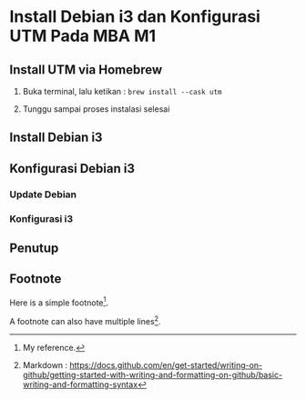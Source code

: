 # Install Debian i3 dan Konfigurasi UTM Pada MBA M1

## Install UTM via Homebrew

1. Buka terminal, lalu ketikan :
   `brew install --cask utm`

2. Tunggu sampai proses instalasi selesai

## Install Debian i3

## Konfigurasi Debian i3

### Update Debian

### Konfigurasi i3

## Penutup

## Footnote

Here is a simple footnote[^1].

A footnote can also have multiple lines[^2].

[^1]: My reference.
[^2]: Markdown : https://docs.github.com/en/get-started/writing-on-github/getting-started-with-writing-and-formatting-on-github/basic-writing-and-formatting-syntax
